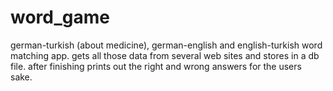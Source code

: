 # word_game
german-turkish (about medicine), german-english and english-turkish word matching app. gets all those data from several web sites and stores in a db file. after finishing prints out the right and wrong answers for the users sake. 
